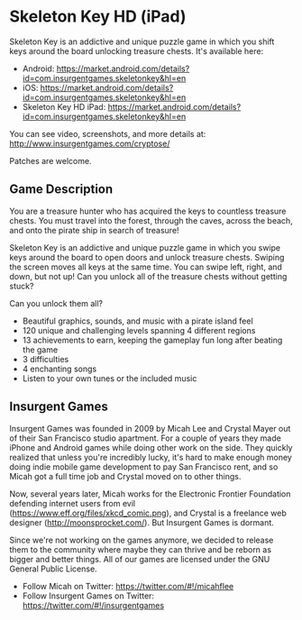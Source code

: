 Skeleton Key HD (iPad)
======================

Skeleton Key is an addictive and unique puzzle game in which you shift keys around the board unlocking treasure chests. It's available here:

* Android: https://market.android.com/details?id=com.insurgentgames.skeletonkey&hl=en
* iOS: https://market.android.com/details?id=com.insurgentgames.skeletonkey&hl=en
* Skeleton Key HD iPad: https://market.android.com/details?id=com.insurgentgames.skeletonkey&hl=en

You can see video, screenshots, and more details at: http://www.insurgentgames.com/cryptose/

Patches are welcome.

Game Description
----------------

You are a treasure hunter who has acquired the keys to countless treasure chests. You must travel into the forest, through the caves, across the beach, and onto the pirate ship in search of treasure!

Skeleton Key is an addictive and unique puzzle game in which you swipe keys around the board to open doors and unlock treasure chests. Swiping the screen moves all keys at the same time. You can swipe left, right, and down, but not up! Can you unlock all of the treasure chests without getting stuck?

Can you unlock them all?

* Beautiful graphics, sounds, and music with a pirate island feel
* 120 unique and challenging levels spanning 4 different regions
* 13 achievements to earn, keeping the gameplay fun long after beating the game
* 3 difficulties
* 4 enchanting songs
* Listen to your own tunes or the included music

Insurgent Games
---------------

Insurgent Games was founded in 2009 by Micah Lee and Crystal Mayer out of their San Francisco studio apartment. For a couple of years they made iPhone and Android games while doing other work on the side. They quickly realized that unless you're incredibly lucky, it's hard to make enough money doing indie mobile game development to pay San Francisco rent, and so Micah got a full time job and Crystal moved on to other things.

Now, several years later, Micah works for the Electronic Frontier Foundation defending internet users from evil (https://www.eff.org/files/xkcd_comic.png), and Crystal is a freelance web designer (http://moonsprocket.com/). But Insurgent Games is dormant.

Since we're not working on the games anymore, we decided to release them to the community where maybe they can thrive and be reborn as bigger and better things. All of our games are licensed under the GNU General Public License.

* Follow Micah on Twitter: https://twitter.com/#!/micahflee
* Follow Insurgent Games on Twitter: https://twitter.com/#!/insurgentgames
